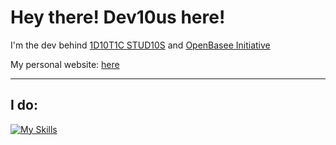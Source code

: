 # Hey there! Dev10us here!

I'm the dev behind [1D10T1C STUD10S](https://1d10t1c-stud10s.github.io) and [OpenBasee Initiative](https://openbaseinitiative.github.io)

My personal website: [here](https://dev10us.is-a.dev)

---

## I do:
[![My Skills](https://skillicons.dev/icons?i=js,html,css,md,github)](https://dev10us.is-a.dev)



<!--
**melonmasteristaken/melonmasteristaken** is a ✨ _special_ ✨ repository because its `README.md` (this file) appears on your GitHub profile.

Here are some ideas to get you started:

- 🔭 I’m currently working on ...
- 🌱 I’m currently learning ...
- 👯 I’m looking to collaborate on ...
- 🤔 I’m looking for help with ...
- 💬 Ask me about ...
- 📫 How to reach me: ...
- 😄 Pronouns: ...
- ⚡ Fun fact: ...
-->
